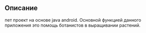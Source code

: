 ## **Описание**
пет проект на основе java android. Основной функцией данного приложения это помощь ботанистов в выращивании растений.
